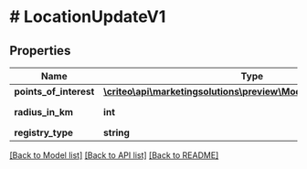 # # LocationUpdateV1

## Properties

Name | Type | Description | Notes
------------ | ------------- | ------------- | -------------
**points_of_interest** | [**\criteo\api\marketingsolutions\preview\Model\PointOfInterestV1[]**](PointOfInterestV1.md) |  | [optional]
**radius_in_km** | **int** | Radius in kilometers | [optional]
**registry_type** | **string** |  | [optional]

[[Back to Model list]](../../README.md#models) [[Back to API list]](../../README.md#endpoints) [[Back to README]](../../README.md)
